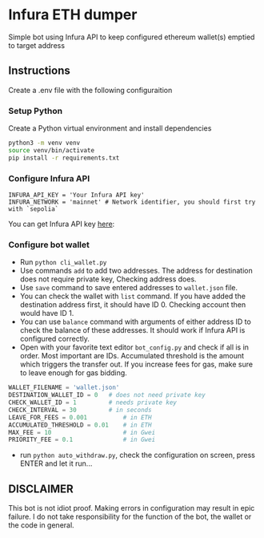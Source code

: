 # Infura ETH dumper
Simple bot using Infura API to keep configured ethereum wallet(s) emptied to target address

## Instructions
Create a .env file with the following configuraition

### Setup Python

Create a Python virtual environment and install dependencies

```bash
python3 -m venv venv
source venv/bin/activate
pip install -r requirements.txt
```

### Configure Infura API

```env
INFURA_API_KEY = 'Your Infura API key'
INFURA_NETWORK = 'mainnet' # Network identifier, you should first try with `sepolia`
```

You can get Infura API key [here](https://app.infura.io/): 

### Configure bot wallet

* Run `python cli_wallet.py`
* Use commands `add` to add two addresses. The address for destination does not require private key, Checking address does.
* Use `save` command to save entered addresses to `wallet.json` file.
* You can check the wallet with `list` command. If you have added the destination address first, it should have ID 0. Checking account then would have ID 1.
* You can use `balance` command with arguments of either address ID to check the balance of these addresses. It should work if Infura API is configured correctly.
* Open with your favorite text editor `bot_config.py` and check if all is in order. Most important are IDs. Accumulated threshold is the amount which triggers the transfer out. If you increase fees for gas, make sure to leave enough for gas bidding.

```Python
WALLET_FILENAME = 'wallet.json'
DESTINATION_WALLET_ID = 0   # does not need private key
CHECK_WALLET_ID = 1         # needs private key
CHECK_INTERVAL = 30         # in seconds
LEAVE_FOR_FEES = 0.001          # in ETH
ACCUMULATED_THRESHOLD = 0.01    # in ETH
MAX_FEE = 10                    # in Gwei
PRIORITY_FEE = 0.1              # in Gwei
``` 

* run `python auto_withdraw.py`, check the configuration on screen, press ENTER and let it run...

## DISCLAIMER

This bot is not idiot proof. Making errors in configuration may result in epic failure. I do not take responsibility for the function of the bot, the wallet or the code in general.
